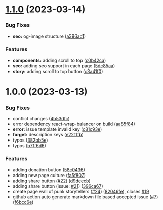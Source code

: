 # [1.1.0](https://github.com/StreetCommunityProgrammer/metaphore/compare/v1.0.0...v1.1.0) (2023-03-14)


### Bug Fixes

* **seo:** og-image structure ([a396ac1](https://github.com/StreetCommunityProgrammer/metaphore/commit/a396ac1c9dd0e4828598a7642378ca953a5c028b))


### Features

* **components:** adding scroll to top ([c0b42ca](https://github.com/StreetCommunityProgrammer/metaphore/commit/c0b42cad3d3494969a2124c772711722b69e222e))
* **seo:** adding seo support in each page ([5dc85aa](https://github.com/StreetCommunityProgrammer/metaphore/commit/5dc85aa8c7285ce3e204277bf1979c23d53c4e7b))
* **story:** adding scroll to top button ([c3a41f0](https://github.com/StreetCommunityProgrammer/metaphore/commit/c3a41f02ff66d5d66bdbd1a109d790f528a7e351))

# 1.0.0 (2023-03-13)


### Bug Fixes

* conflict changes ([4b53dfc](https://github.com/StreetCommunityProgrammer/metaphore/commit/4b53dfceafa5e3a1bcecbce069408964ca098019))
* error dependency react-wrap-balancer on build ([aa85f84](https://github.com/StreetCommunityProgrammer/metaphore/commit/aa85f849739cb86750e5869433f41d6af549f7a1))
* **error:** issue template invalid key ([c81c93e](https://github.com/StreetCommunityProgrammer/metaphore/commit/c81c93ebe440ce9830d5d884e0842f9d16b639ce))
* **forget:** description keys ([e2211fb](https://github.com/StreetCommunityProgrammer/metaphore/commit/e2211fbca26bc89ef7512d84087a4f61ca31d08a))
* typos ([382bb5e](https://github.com/StreetCommunityProgrammer/metaphore/commit/382bb5ed828ee4209b8ceb373f71a07dffa016fb))
* typos ([b71f6d6](https://github.com/StreetCommunityProgrammer/metaphore/commit/b71f6d6d963a18862ca731ba555fb223b668a8c4))


### Features

* adding donation button ([58c0436](https://github.com/StreetCommunityProgrammer/metaphore/commit/58c0436a2d05f3a684a91e84cd5e9d4ddae4f8b5))
* adding new page culture ([fa5f807](https://github.com/StreetCommunityProgrammer/metaphore/commit/fa5f807c1be0a00d857a9cd61498729fe08738c3))
* adding share button ([#22](https://github.com/StreetCommunityProgrammer/metaphore/issues/22)) ([d9deecb](https://github.com/StreetCommunityProgrammer/metaphore/commit/d9deecb499911f1873b65727853f6d78b97f4932))
* adding share button (issue: [#21](https://github.com/StreetCommunityProgrammer/metaphore/issues/21)) ([396ca67](https://github.com/StreetCommunityProgrammer/metaphore/commit/396ca672cbd18be30fe4d50ce45e130a30f0963c))
* create page wall of punk storytellers ([#24](https://github.com/StreetCommunityProgrammer/metaphore/issues/24)) ([82046fe](https://github.com/StreetCommunityProgrammer/metaphore/commit/82046fe1e698f0841818e34ca6ac24f3d15b7149)), closes [#19](https://github.com/StreetCommunityProgrammer/metaphore/issues/19)
* github action auto generate markdown file based accepted issue ([#7](https://github.com/StreetCommunityProgrammer/metaphore/issues/7)) ([f6bcc6e](https://github.com/StreetCommunityProgrammer/metaphore/commit/f6bcc6ea01e96db02dcc3ec01688b172986ef37d))
